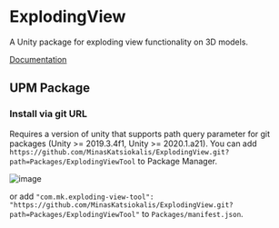 # ExplodingView
A Unity package for exploding view functionality on 3D models.

[Documentation](https://minaskatsiokalis.github.io/exploding-view/documentation/html/index.html)

UPM Package
---
### Install via git URL

Requires a version of unity that supports path query parameter for git packages (Unity >= 2019.3.4f1, Unity >= 2020.1.a21). You can add `https://github.com/MinasKatsiokalis/ExplodingView.git?path=Packages/ExplodingViewTool` to Package Manager.

![image](https://user-images.githubusercontent.com/46207/79450714-3aadd100-8020-11ea-8aae-b8d87fc4d7be.png)

or add `"com.mk.exploding-view-tool": "https://github.com/MinasKatsiokalis/ExplodingView.git?path=Packages/ExplodingViewTool"` to `Packages/manifest.json`.
